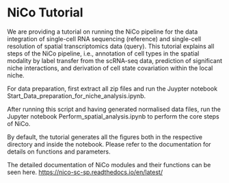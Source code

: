 # NiCo Tutorial

We are providing a tutorial on running the NiCo pipeline for the data integration of single-cell RNA sequencing (reference) and single-cell resolution of spatial transcriptomics data (query). This tutorial explains all steps of the NiCo pipeline, i.e., annotation of cell types in the spatial modality by label transfer from the scRNA-seq data, prediction of significant niche interactions, and derivation of cell state covariation within the local niche. 

For data preparation, first extract all zip files and run the Juypter notebook Start_Data_preparation_for_niche_analysis.ipynb.

After running this script and having generated normalised data files, run the Jupyter notebook Perform_spatial_analysis.ipynb to perform the core steps of NiCo.

By default, the tutorial generates all the figures both in the respective directory and inside the notebook. Please refer to the documentation for details on functions and parameters. 

The detailed documentation of NiCo modules and their functions can be seen here. 
https://nico-sc-sp.readthedocs.io/en/latest/
